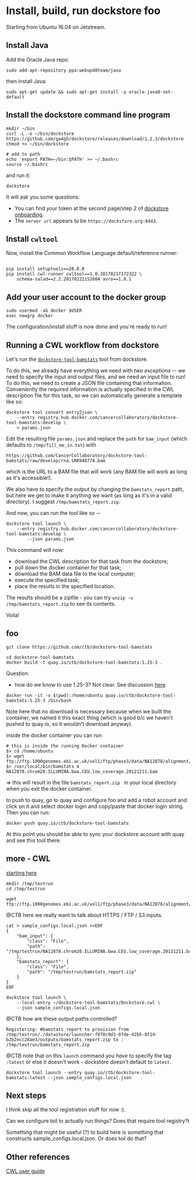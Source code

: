 # Install, build, run dockstore foo

Starting from Ubuntu 16.04 on Jetstream.

## Install Java

Add the Oracle Java repo:
```
sudo add-apt-repository ppa:webupd8team/java
```

then install Java:
```
sudo apt-get update && sudo apt-get install -y oracle-java8-set-default

```

## Install the dockstore command line program

```
mkdir ~/bin
curl -L -o ~/bin/dockstore https://github.com/ga4gh/dockstore/releases/download/1.2.3/dockstore 
chmod +x ~/bin/dockstore

# add to path
echo 'export PATH=~/bin:$PATH' >> ~/.bashrc
source ~/.bashrc
```

and run it:

```
dockstore
```
It will ask you some questions:

* You can find your token at the second page/step 2 of [dockstore onboarding](https://dockstore.org/onboarding).
* The `server url` appears to be `https://dockstore.org:8443`.

## Install `cwltool`

Now, install the Common Workflow Language default/reference runner:
```

pip install setuptools==28.8.0
pip install cwl-runner cwltool==1.0.20170217172322 \
    schema-salad==2.2.20170222151604 avro==1.8.1
```

## Add your user account to the docker group

```
sudo usermod -aG docker $USER
exec newgrp docker
```

The configuration/install stuff is now done and you're ready to run!

## Running a CWL workflow from dockstore

Let's run the [`dockstore-tool-bamstats`](https://dockstore.org/containers/registry.hub.docker.com/cancercollaboratory/dockstore-tool-bamstats) tool from dockstore.

To do this, we already have everything we need with *two exceptions* -- we need to specify the input and output files, and we need an input file to run!  To do this,  we need to create a
JSON file containing that information.  Conveniently the
required information is actually specified in the CWL description file for this task, so we can automatically generate a template like so:

```
dockstore tool convert entry2json \
    --entry registry.hub.docker.com/cancercollaboratory/dockstore-tool-bamstats:develop \
    > params.json
```

Edit the resulting file `params.json` and replace the `path` for `bam_input` (which defaults to `/tmp/fill_me_in.txt`) with 

```
https://github.com/CancerCollaboratory/dockstore-tool-bamstats/raw/develop/rna.SRR948778.bam
```
which is the URL to a BAM file that will work (any BAM file will work as long as it's accessible!).

We also have to specify the output by changing the `bamstats_report` path, but here we get to make it anything we want (as long as it's in a valid directory). I suggest `/tmp/bamstats_report.zip`.

And now, you can run the tool like so --

```
dockstore tool launch \
    --entry registry.hub.docker.com/cancercollaboratory/dockstore-tool-bamstats:develop \
        --json params.json
```

This command will now:
* download the CWL description for that task from the dockstore;
* pull down the docker container for that task;
* download the BAM data file to the local computer;
* execute the specified task;
* place the results in the specified location.

The results should be a zipfile - you can try `unzip -v /tmp/bamstats_report.zip` to see its contents.

Voila!

## foo

```
git clone https://github.com/ctb/dockstore-tool-bamstats

cd dockstore-tool-bamstats
docker build -t quay.io/ctb/dockstore-tool-bamstats:1.25-3 .
```

Question:
* how do we know to use 1.25-3? Not clear. See discussion [here](https://dockstore.org/docs/getting-started-with-docker)

```
docker run -it -v $(pwd):/home/ubuntu quay.io/ctb/dockstore-tool-bamstats:1.25-3 /bin/bash
```

Note here that no download is necessary because when we built the container, we named it this exact thing (which is good b/c we haven't pushed to quay.io, so it wouldn't download anyway).

inside the docker container you can run
```
# this is inside the running Docker container
$> cd /home/ubuntu
$> wget ftp://ftp.1000genomes.ebi.ac.uk/vol1/ftp/phase3/data/NA12878/alignment/NA12878.chrom20.ILLUMINA.bwa.CEU.low_coverage.20121211.bam
$> /usr/local/bin/bamstats 4 NA12878.chrom20.ILLUMINA.bwa.CEU.low_coverage.20121211.bam
```

=> this will result in the file `bamstats_report.zip ` in your local directory when you exit the docker container.

to push to quay, go to quay and configure foo and add a robot account and click on it and select docker login and copy/paste that docker login string. Then you can run:

```
docker push quay.io/ctb/dockstore-tool-bamstats
```

At this point you should be able to sync your dockstore account with quay and see this tool there.

## more - CWL

[starting here](https://dockstore.org/docs/getting-started-with-cwl)

```
mkdir /tmp/testrun
cd /tmp/testrun

wget ftp://ftp.1000genomes.ebi.ac.uk/vol1/ftp/phase3/data/NA12878/alignment/NA12878.chrom20.ILLUMINA.bwa.CEU.low_coverage.20121211.bam
```

@CTB here we really want to talk about HTTPS / FTP / S3 inputs.

```
cat > sample_configs.local.json <<EOF
{
    "bam_input": {
        "class": "File",
        "path": "/tmp/testrun/NA12878.chrom20.ILLUMINA.bwa.CEU.low_coverage.20121211.bam"
    },
    "bamstats_report": {
        "class": "File",
        "path": "/tmp/testrun/bamstats_report.zip"
    }
}
EOF
```

```
dockstore tool launch \
    --local-entry ~/dockstore-tool-bamstats/Dockstore.cwl \
    --json sample_configs.local.json
```

@CTB how are these output paths controlled?

```
Registering: #bamstats_report to provision from /tmp/testrun/./datastore/launcher-f878c9d3-07de-42b5-8f14-b2b2ecc28ae3/outputs/bamstats_report.zip to : /tmp/testrun/bamstats_report.zip
```

@CTB note that on this `launch` command you *have* to specify the tag `:latest` or else it doesn't work - dockstore doesn't default to `latest`.

```
dockstore tool launch --entry quay.io/ctb/dockstore-tool-bamstats:latest --json sample_configs.local.json
````

## Next steps

I think skip all the tool registration stuff for now :).

Can we configure toil to actually run things? Does that require tool registry?t

Something that might be useful (?) to build here is something that constructs sample_configs.local.json. Or does toil do that?

## Other references

[CWL user guide](http://www.commonwl.org/v1.0/UserGuide.html)
